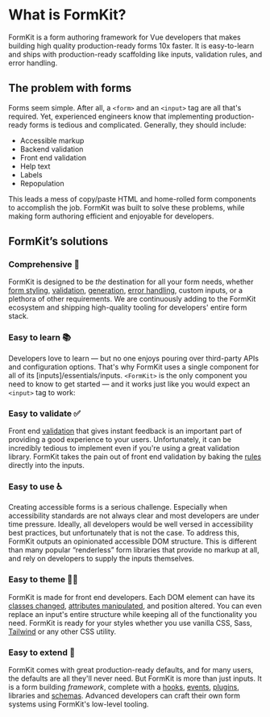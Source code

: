 # What is FormKit?

FormKit is a form authoring framework for Vue developers that makes building high quality production-ready forms 10x faster. It is easy-to-learn and ships with production-ready scaffolding like inputs, validation rules, and error handling.

## The problem with forms

Forms seem simple. After all, a `<form>` and an `<input>` tag are all that's required. Yet, experienced engineers know that implementing production-ready forms is tedious and complicated. Generally, they should include:

- Accessible markup
- Backend validation
- Front end validation
- Help text
- Labels
- Repopulation

This leads a mess of copy/paste HTML and home-rolled form components to accomplish the job. FormKit was built to solve these problems, while making form authoring efficient and enjoyable for developers.

## FormKit’s solutions

### Comprehensive 💯

FormKit is designed to be _the_ destination for all your form needs, whether [form styling](/essentials/styling), [validation](/essentials/validation), [generation](/essentials/generation), [error handling](/essentials/forms#backend-error-handling), custom inputs, or a plethora of other requirements. We are continuously adding to the FormKit ecosystem and shipping high-quality tooling for developers' entire form stack. 

### Easy to learn 📚

Developers love to learn — but no one enjoys pouring over third-party APIs and configuration options. That's why FormKit uses a single component for all of its [inputs]/essentials/inputs. `<FormKit>` is the only component you need to know to get started — and it works just like you would expect an `<input>` tag to work:

<example
  name="Text input"
  file="/_content/examples/simple-text/simple-text"
  langs="vue">
</example>

### Easy to validate ✅

Front end [validation](/essentials/validation) that gives instant feedback is an important part of providing a good experience to your users. Unfortunately, it can be incredibly tedious to implement even if you're using a great validation library. FormKit takes the pain out of front end validation by baking the [rules](/essentials/validation#available-rules) directly into the inputs.

<example
  name="Text input"
  file="/_content/examples/simple-validation/simple-validation"
  langs="vue">
</example>

### Easy to use ♿️

Creating accessible forms is a serious challenge. Especially when accessibility standards are not always clear and most developers are under time pressure. Ideally, all developers would be well versed in accessibility best practices, but unfortunately that is not the case. To address this, FormKit outputs an opinionated accessible DOM structure. This is different than many popular “renderless” form libraries that provide no markup at all, and rely on developers to supply the inputs themselves.

### Easy to theme 👩‍🎨

FormKit is made for front end developers. Each DOM element can have its [classes changed](/essentials/styling#custom-classes), [attributes manipulated](/essentials/inputs#setting-attributes), and position altered. You can even replace an input's entire structure while keeping all of the functionality you need. FormKit is ready for your styles whether you use vanilla CSS, Sass, [Tailwind](/essentials/styling#tailwind-css-example) or any other CSS utility.

### Easy to extend 🧩

FormKit comes with great production-ready defaults, and for many users, the defaults are all they'll never need. But FormKit is more than just inputs. It is a form building _framework_, complete with a [hooks](/advanced/core#hooks), [events](/advanced/core#events), [plugins](/advanced/core#plugins), libraries and [schemas](/advanced/schema). Advanced developers can craft their own form systems using FormKit's low-level tooling.
